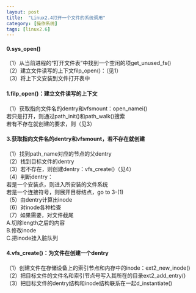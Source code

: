 ```yaml
---
layout: post
title:  "Linux2.4打开一个文件的系统调用"
category: [操作系统]
tags: [linux2.6]
---
```


#### 0.sys_open()
（1）从当前进程的“打开文件表”中找到一个空闲的项get_unused_fs()  
（2）建立文件读写的上下文filp_open()：（见1）  
（3）将上下文安装到文件打开表中  

#### 1.filp_open()：建立文件读写的上下文
（1）获取指向文件名的dentry和vfsmount：open_namei()  
若只是打开，则通过path_init()和path_walk()搜索  
若有不存在就创建的要求，则（见3）  

#### 3.获取指向文件名的dentry和vfsmount，若不存在就创建
（1）找到path_name对应的节点的父dentry  
（2）找到目标文件的dentry  
（3）若不存在，则创建dentry：vfs_create()（见4）  
（4）判断dentry：  
若是一个安装点，则进入所安装的文件系统  
若是一个连接符号，则展开目标结点，go to 3-(1)  
（5）由dentry计算出inode  
（6）对inode各种检查  
（7）如果需要，对文件截尾  
A.切除length之后的内容  
B.修改inode  
C.把inode挂入脏队列  

#### 4.vfs_create()：为文件在创建一个dentry
（1）创建文件在存储设备上的索引节点和内存中的inode：ext2_new_inode()  
（2）把目标文件的文件名和索引节点号写入其所在的目录ext2_add_entry()  
（3）把目标文件的dentry结构和inode结构联系在一起d_instantiate()  
